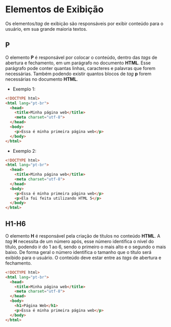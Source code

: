 # Elementos de Exibição
Os elementos/_tag_ de exibição são responsáveis por exibir conteúdo para o usuário, em sua grande maioria textos.

## P
O elemento **P** é responsável por colocar o conteúdo, dentro das _tags_ de abertura e fechamento, em um parágrafo no documento **HTML**. Esse parágrafo pode conter quantas linhas, caracteres e palavras que forem necessárias. Também podendo existir quantos blocos de _tag_ **p** forem necessárias no documento **HTML**.
- Exemplo 1:
```html
<!DOCTYPE html>
<html lang="pt-br">
  <head>
    <title>Minha página web</title>
    <meta charset="utf-8">
  </head>
  <body>
    <p>Essa é minha primeira página web</p>
  </body>
</html>
```
- Exemplo 2:
```html
<!DOCTYPE html>
<html lang="pt-br">
  <head>
    <title>Minha página web</title>
    <meta charset="utf-8">
  </head>
  <body>
    <p>Essa é minha primeira página web</p>
    <p>Ela foi feita utilizando HTML 5</p>
  </body>
</html>
```
## H1-H6
O elemento **H** é responsável pela criação de títulos no conteúdo **HTML**. A _tag_ **H** necessita de um número após, esse número identifica o nível do título, podendo ir do 1 ao 6, sendo o primeiro o mais alto e o segundo o mais baixo. De forma geral o número identifica o tamanho que o título será exibido para o usuário. O conteúdo deve estar entre as _tags_ de abertura e fechamento.
```html
<!DOCTYPE html>
<html lang="pt-br">
  <head>
    <title>Minha página web</title>
    <meta charset="utf-8">
  </head>
  <body>
    <h1>Página Web</h1>
    <p>Essa é minha primeira página web</p>
  </body>
</html>
```
